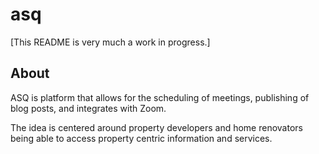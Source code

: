 # asq
[This README is very much a work in progress.]

## About
ASQ is platform that allows for the scheduling of meetings, publishing of blog posts, and integrates with Zoom.

The idea is centered around property developers and home renovators being able to access property centric information and services. 